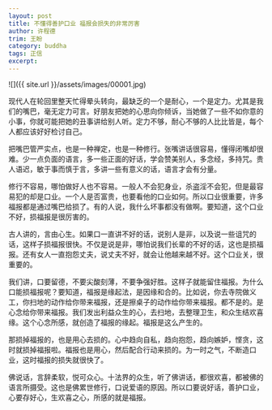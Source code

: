 ```yaml
---
layout: post
title: 不懂得善护口业 福报会损失的非常厉害
author: 许程德
trim: 王盼
category: buddha
tags: 正信
excerpt:
---
```


![]({{ site.url }}/assets/images/00001.jpg)

现代人在轮回里整天忙得晕头转向，最缺乏的一个是耐心，一个是定力。尤其是我们的嘴巴，毫无定力可言。好朋友把她的心思向你倾诉，当她做了一些不如你意的小事，你就可能把她的丑事讲给别人听。定力不够，耐心不够的人比比皆是，每个人都应该好好检讨自己。

把嘴巴管严实点，也是一种禅定，也是一种修行。张嘴讲话很容易，懂得闭嘴却很难。少一点负面的语言，多一些正面的好话，学会赞美别人，多念经，多持咒。贵人语迟，敏于事而慎于言，多讲一些有意义的话，语言才会有分量。

修行不容易，哪怕做好人也不容易。一般人不会犯身业，杀盗淫不会犯，但是最容易犯的却是口业。一个人是否富贵，也要看他的口业如何。所以口业很重要，许多福报都是通过嘴巴给损了。有的人说，我什么坏事都没有做啊。要知道，这个口业不好，损福报是很厉害的。

古人讲的，言由心生。如果口一直讲不好的话，说别人是非，以及说一些诅咒的话，这样子损福报很快。不仅是说是非，哪怕说我们长辈的不好的话，这也是损福报。还有女人一直抱怨丈夫，说丈夫不好，就会让他越来越不好。这个口业关，很重要的。

我们讲，口要留德，不要尖酸刻薄，不要争强好胜。这样子就能留住福报。为什么口能损福报呢？要知道，福报是缘起法，是因缘和合的。比如说，你去寺院做义工，你扫地的动作给你带来福报，还是擦桌子的动作给你带来福报。都不是的。是心念给你带来福报。我们发出利益众生的心，去扫地，去整理卫生，和众生结欢喜缘。这个心念所感，就创造了福报的缘起。福报是这么产生的。

那损掉福报的，也是用心去损的。心中趋向自私，趋向抱怨，趋向嫉妒，悭贪，这时就损掉福报啦。福报也是用心，然后配合行动来损的。为一时之气，不断造口业，这时福报的损失就很快了。

佛说话，言辞柔软，悦可众心。十法界的众生，听了佛讲话，都很欢喜，都被佛的语言所摄受。这也是佛累世修行，口说爱语的原因。所以口要说好话，善护口业，心要存好心，生欢喜之心，所感的就是福报。
